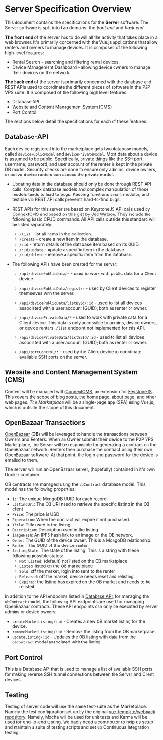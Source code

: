 # Server Specification Overview
This document contains the specifications for the **Server** software. The Server
software is split into two domains: the *front end* and *back end*.

**The front end** of the server has to do will all the activity that takes place
in a web browser. It's primarily concerned with the Vue.js applications that allow
renters and owners to manage devices. It is composed of the following high-level
features:

* Rental Search - searching and filtering rental devices.
* Device Management Dashboard - allowing device owners to manage their devices on the network.

**The back end** of the server is primarily concerned with the database and REST APIs
used to coordinate the different pieces of software in the P2P VPS suite.
It is composed of the following high level features:

* Database API
* Website and Content Management System (CMS)
* Port Control

The sections below detail the specifications for each of these features:

## Database-API
Each device registered into the marketplace gets two database models, called `devicePublicModel` and `devicePrivateModel`.
Most data about a device is assumed to be public. Specifically, private things like the SSH port, username, password, and
user account of the renter is kept in the private DB model. Security checks are done to ensure only admins,
device owners, or active device renters can access the private model.

* Updating data in the database should only be done through REST API calls. Complex database models and complex manipulation
of those models tends to lead to bugs. Keeping functions small, modular, and testible via REST API calls prevents
hard-to-find bugs.

* REST APIs for this server are based on KeystoneJS API calls used by [ConnextCMS](https://github.com/skagitpublishing/connextCMS)
and based on
[this gist by Jed Watson](https://gist.github.com/JedWatson/9741171#file-routes-index-js-L24).
They include the following
basic CRUD commands. All API calls outside this standard will be listed separately.
  * `/list` - list all items in the collection.
  * `/create` - create a new item in the database.
  * `/:id` - return details of the database item based on its GUID.
  * `/:id/update` - update a specific item in the database.
  * `/:id/delete` - remove a specific item from the database.

* The following APIs have been created for the server:
  * `/api/devicePublicData/*` - used to work with public data for a Client device.
  * `/api/devicePublicData/register` - used by Client devices to register themselves with the server.
  * `/api/devicePublicData/listById/:id` - used to list all devices associated with a user account (GUID); both as renter or owner.


  * `/api/devicePrivateData/*` - used to work with private data for a Client device. This data is only accessible to admins,
  device owners, or device renters. `/list` endpoint not implemented for this API.
  * `/api/devicePrivateData/listById/:id` - used to list all devices associated with a user account (GUID); both as renter or owner.

  * `/api/portControl/*` - used by the Client device to coordinate available SSH ports on the server.

## Website and Content Management System (CMS)
Content will be managed with [ConnextCMS](http://connextcms.com), an extension for [KeystoneJS](http://keystonejs.com).
This covers the scope of blog posts, the home page, about page, and other web pages.
*The Marketplace* will be a single-page app (SPA) using Vue.js, which is outside the scope of this document.


## OpenBazaar Transactions
[OpenBazaar](http://openbazaar.org) (**OB**) will be leveraged to handle the transactions between Owners and Renters.
When an Owner submits their device to the P2P VPS Marketplace, the Server will be responsible for generating
a contract on the OpenBazaar network. Renters then purchase the contract using their own OpenBazaar software. At that point, the login and password
for the device is emailed to them.

The server will run an OpenBazaar server, (hopefully) contained in it's own Docker container.

OB contracts are managed using the `obContract` database model. This model has the following properties:

* `id`: The unique MongoDB UUID for each record.
* `ListingUri`: The OB URI need to retrieve the specific listing in the OB client
* `Price`: The price is USD
* `Experation`: When the contract will expire if not purchased.
* `Title`: Title used in the listing
* `Description`: Description used in the listing
* `imageHash`: An IPFS hash link to an image on the OB network.
* `Owner`: The GUID of the device owner. This is a MongoDB relationship.
* `Renter`: The GUID of the device renter.
* `listingState`: The state of the listing. This is a string with these following possible states:
  * `Not Listed`: (default) not listed on the OB marketplace
  * `Listed`: listed on the OB marketplace
  * `Sold`: off the market, login into sent to the renter
  * `Released`: off the market, device needs reset and relisting.
  * `Expired`: the listing has expired on the OB market and needs to be relisted.

In addition to the API endpoints listed in [Database API](#database-api), for managing the
`obContract` model, the following API endpoints are used for managing OpenBazaar contracts.
These API endpoints can only be executed by server admins or device owners:

* `createMarketListing/:id` - Creates a new OB market listing for the device.
* `removeMarketListing/:id` - Remove the listing from the OB marketplace.
* `updateListing/:id` - Updates the OB listing with data from the `obContract` model associated with the listing.

## Port Control
This is a Database API that is used to manage a list of available SSH ports for making reverse SSH tunnel connections
between the Server and Client devices.

## Testing
Testing of server code will use the same test-suite as the Marketplace. Namely the test configuration set up
by the original [vue-template/webpack repository](https://github.com/vuejs-templates/webpack).
Namely, Mocha will be used for unit tests and Karma will be used for end-to-end testing. We badly need
a contributor to help us setup and maintain a suite of testing scripts and set up Continuous Integration testing.

